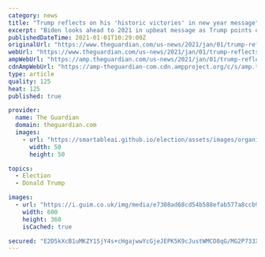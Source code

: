 ```yaml
---
category: news
title: "Trump reflects on his 'historic victories' in new year message"
excerpt: "Biden looks ahead to 2021 in upbeat message as Trump points out he correctly predicted arrival of vaccine before year’s end"
publishedDateTime: 2021-01-01T10:29:00Z
originalUrl: "https://www.theguardian.com/us-news/2021/jan/01/trump-reflects-on-his-historic-victories-in-new-year-message"
webUrl: "https://www.theguardian.com/us-news/2021/jan/01/trump-reflects-on-his-historic-victories-in-new-year-message"
ampWebUrl: "https://amp.theguardian.com/us-news/2021/jan/01/trump-reflects-on-his-historic-victories-in-new-year-message"
cdnAmpWebUrl: "https://amp-theguardian-com.cdn.ampproject.org/c/s/amp.theguardian.com/us-news/2021/jan/01/trump-reflects-on-his-historic-victories-in-new-year-message"
type: article
quality: 125
heat: 125
published: true

provider:
  name: The Guardian
  domain: theguardian.com
  images:
    - url: "https://smartableai.github.io/election/assets/images/organizations/theguardian.com-50x50.jpg"
      width: 50
      height: 50

topics:
  - Election
  - Donald Trump

images:
  - url: "https://i.guim.co.uk/img/media/e7308ad68cd54b588efab577a8ccb96227349bbb/0_83_2662_1598/master/2662.jpg?width=300&quality=45&auto=format&fit=max&dpr=2&s=4cd354c61841787c0912a9f7ac8d4e45"
    width: 600
    height: 360
    isCached: true

secured: "E2D5kXcB1uMKZY1SjY4s+cHgajwwYcGjeJEPK5K9cJustWMCD8qG/MG2P733X0xQnqdEG6RiUQVIuIJ8BYeUxUpx+LnyhQxVcMv6kP2uH8ssl3SFOJxHxCdksd5FLpoUAK1ioGSHQlP9Q03eb4T5e6yAdrijPoNzBlITTTfMQaqLFHKs1nwuQlW6xIUG7SReA2VDwbkKSG68QI2pmj9Hwv6qPjfgkNse1c5Os0exXfRc24UnVUNiFhBzI4X4z++PwhckJJkWL+8ucZchxXcXHTDyrvpp9QcA+7wQfv1DPEB3xZVl/1aEWpPBgYvnYm1XLXuPwMlQJkkbH+cxa/5JsBP6/cbfhBQODTOvdTRh75g=;mMF9sfnjmZA/fuvkgNsZGQ=="
---
```


